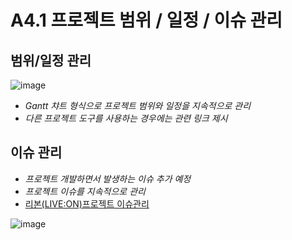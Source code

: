 # A4.1 프로젝트 범위 / 일정 / 이슈 관리  

## 범위/일정 관리  
![image](https://github.com/CSID-DGU/2024-1-OSSProj-Pomodoro-03/assets/144122630/7b9e065c-0eed-4faa-932b-b0897b91e638)
- *Gantt 챠트 형식으로 프로젝트 범위와 일정을 지속적으로 관리*  
- *다른 프로젝트 도구를 사용하는 경우에는 관련 링크 제시*  

## 이슈 관리  
- *프로젝트 개발하면서 발생하는 이슈 추가 예정*
- *프로젝트 이슈를 지속적으로 관리*
- [리본(LIVE:ON)프로젝트 이슈관리](https://naaxo.notion.site/5bc50505676c423a813ab952abbfa1d3?v=2e4b77b6faf84c869db681f6aec640b9&pvs=4)  

![image](https://github.com/CSID-DGU/2024-1-OSSProj-Pomodoro-03/assets/144122630/3fea3500-299b-411f-945f-d827d2415c66)  
